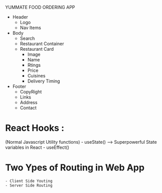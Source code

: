 YUMMATE FOOD ORDERING APP 

* Header
    - Logo
    - Nav Items
* Body
    - Search
    - Restaurant Container
    - Restaurant Card
        - Image
        - Name
        - Rtings
        - Price
        - Cuisines
        - Delivery Timing
* Footer
    - CopyRight
    - Links
    - Address
    - Contact

# React Hooks :

(Normal Javascript Utility functions) 
    - useState() --> Superpowerful State variables in React
    - useEffect()

# Two Ypes of Routing in Web App 
    - Client Side Youting
    - Server Side Routing 
 
